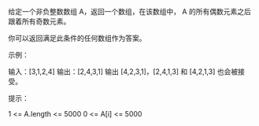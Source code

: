 给定一个非负整数数组 A，返回一个数组，在该数组中， A 的所有偶数元素之后跟着所有奇数元素。

你可以返回满足此条件的任何数组作为答案。

 

示例：

输入：[3,1,2,4]
输出：[2,4,3,1]
输出 [4,2,3,1]，[2,4,1,3] 和 [4,2,1,3] 也会被接受。
 

提示：

1 <= A.length <= 5000
0 <= A[i] <= 5000
